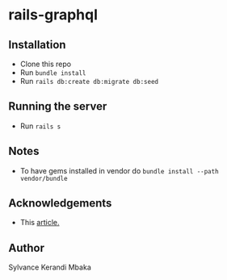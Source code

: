 # rails-graphql
## Installation
- Clone this repo
- Run `bundle install`
- Run `rails db:create db:migrate db:seed`
## Running the server
- Run `rails s`
## Notes
- To have gems installed in vendor do `bundle install --path vendor/bundle`
## Acknowledgements
- This [article.](https://evilmartians.com/chronicles/graphql-on-rails-1-from-zero-to-the-first-query)
## Author
Sylvance Kerandi Mbaka
